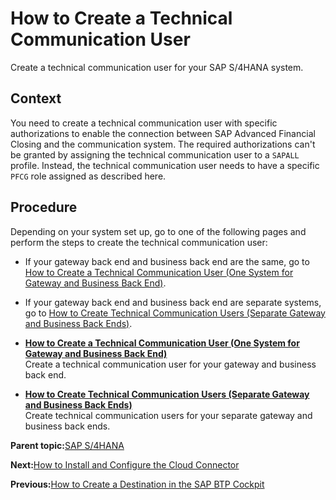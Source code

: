 <!-- loioc4a9b51a49c5411eadeb7f7208b6b9cc -->

# How to Create a Technical Communication User

Create a technical communication user for your SAP S/4HANA system.



<a name="loioc4a9b51a49c5411eadeb7f7208b6b9cc__section_i4b_gbw_gsb"/>

## Context

You need to create a technical communication user with specific authorizations to enable the connection between SAP Advanced Financial Closing and the communication system. The required authorizations can't be granted by assigning the technical communication user to a `SAPALL` profile. Instead, the technical communication user needs to have a specific `PFCG` role assigned as described here.



<a name="loioc4a9b51a49c5411eadeb7f7208b6b9cc__section_gbm_hbw_gsb"/>

## Procedure

Depending on your system set up, go to one of the following pages and perform the steps to create the technical communication user:

-   If your gateway back end and business back end are the same, go to [How to Create a Technical Communication User \(One System for Gateway and Business Back End\)](how-to-create-a-technical-communication-user-one-system-for-gateway-and-business-back-end-8705f86.md).

-   If your gateway back end and business back end are separate systems, go to [How to Create Technical Communication Users \(Separate Gateway and Business Back Ends\)](how-to-create-technical-communication-users-separate-gateway-and-business-back-ends-d3b1cbe.md).


-   **[How to Create a Technical Communication User \(One System for Gateway and Business Back End\)](how-to-create-a-technical-communication-user-one-system-for-gateway-and-business-back-end-8705f86.md "Create a technical communication user for your gateway and business back
		end.")**  
Create a technical communication user for your gateway and business back end.
-   **[How to Create Technical Communication Users \(Separate Gateway and Business Back Ends\)](how-to-create-technical-communication-users-separate-gateway-and-business-back-ends-d3b1cbe.md "Create technical communication users for your separate gateway and business back
		ends.")**  
Create technical communication users for your separate gateway and business back ends.

**Parent topic:**[SAP S/4HANA](sap-s-4hana-15a3a5b.md "Perform the following steps to connect SAP Advanced Financial Closing to your SAP S/4HANA system. Perform the last two steps only if they apply to your use case.")

**Next:**[How to Install and Configure the Cloud Connector](how-to-install-and-configure-the-cloud-connector-4cf0fb0.md "If you want to connect to SAP S/4HANA, you need to install and configure the Cloud Connector as additional software.")

**Previous:**[How to Create a Destination in the SAP BTP Cockpit](how-to-create-a-destination-in-the-sap-btp-cockpit-5c2b2f0.md "Create a destination for your SAP S/4HANA system in your SAP BTP cockpit.")

